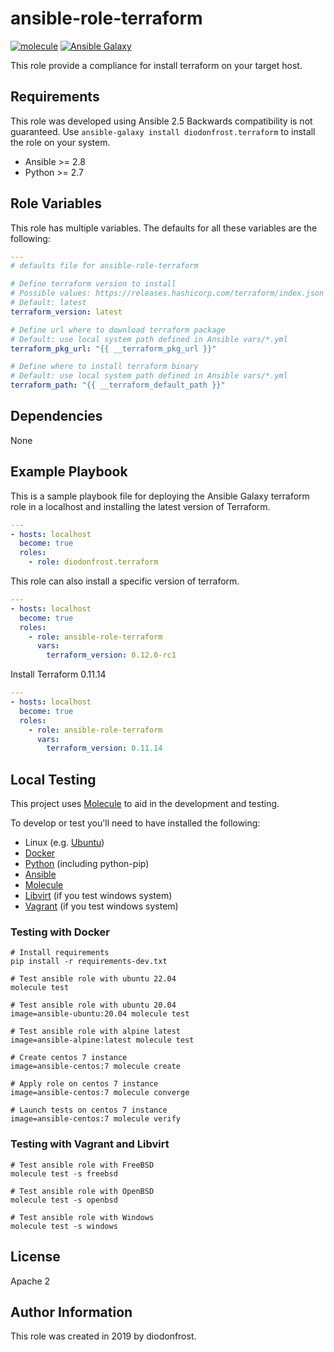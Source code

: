 # ansible-role-terraform

[![molecule](https://github.com/diodonfrost/ansible-role-terraform/workflows/molecule/badge.svg)](https://github.com/diodonfrost/ansible-role-terraform/actions)
[![Ansible Galaxy](https://img.shields.io/badge/galaxy-diodonfrost.terraform-660198.svg)](https://galaxy.ansible.com/diodonfrost/terraform)

This role provide a compliance for install terraform on your target host.

## Requirements

This role was developed using Ansible 2.5 Backwards compatibility is not guaranteed.
Use `ansible-galaxy install diodonfrost.terraform` to install the role on your system.

* Ansible >= 2.8
* Python >= 2.7

## Role Variables

This role has multiple variables. The defaults for all these variables are the following:

```yaml
---
# defaults file for ansible-role-terraform

# Define terraform version to install
# Possible values: https://releases.hashicorp.com/terraform/index.json
# Default: latest
terraform_version: latest

# Define url where to download terraform package
# Default: use local system path defined in Ansible vars/*.yml
terraform_pkg_url: "{{ __terraform_pkg_url }}"

# Define where to install terraform binary
# Default: use local system path defined in Ansible vars/*.yml
terraform_path: "{{ __terraform_default_path }}"
```

## Dependencies

None

## Example Playbook

This is a sample playbook file for deploying the Ansible Galaxy terraform role in a localhost and installing the latest version of Terraform.

```yaml
---
- hosts: localhost
  become: true
  roles:
    - role: diodonfrost.terraform
```

This role can also install a specific version of terraform.

```yaml
---
- hosts: localhost
  become: true
  roles:
    - role: ansible-role-terraform
      vars:
        terraform_version: 0.12.0-rc1
```

Install Terraform 0.11.14

```yaml
---
- hosts: localhost
  become: true
  roles:
    - role: ansible-role-terraform
      vars:
        terraform_version: 0.11.14
```

## Local Testing

This project uses [Molecule](http://molecule.readthedocs.io/) to aid in the
development and testing.

To develop or test you'll need to have installed the following:

* Linux (e.g. [Ubuntu](http://www.ubuntu.com/))
* [Docker](https://www.docker.com/)
* [Python](https://www.python.org/) (including python-pip)
* [Ansible](https://www.ansible.com/)
* [Molecule](http://molecule.readthedocs.io/)
* [Libvirt](https://libvirt.org/) (if you test windows system)
* [Vagrant](https://www.vagrantup.com/downloads.html) (if you test windows system)

### Testing with Docker

```shell
# Install requirements
pip install -r requirements-dev.txt

# Test ansible role with ubuntu 22.04
molecule test

# Test ansible role with ubuntu 20.04
image=ansible-ubuntu:20.04 molecule test

# Test ansible role with alpine latest
image=ansible-alpine:latest molecule test

# Create centos 7 instance
image=ansible-centos:7 molecule create

# Apply role on centos 7 instance
image=ansible-centos:7 molecule converge

# Launch tests on centos 7 instance
image=ansible-centos:7 molecule verify
```

### Testing with Vagrant and Libvirt

```shell
# Test ansible role with FreeBSD
molecule test -s freebsd

# Test ansible role with OpenBSD
molecule test -s openbsd

# Test ansible role with Windows
molecule test -s windows
```

## License

Apache 2

## Author Information

This role was created in 2019 by diodonfrost.
